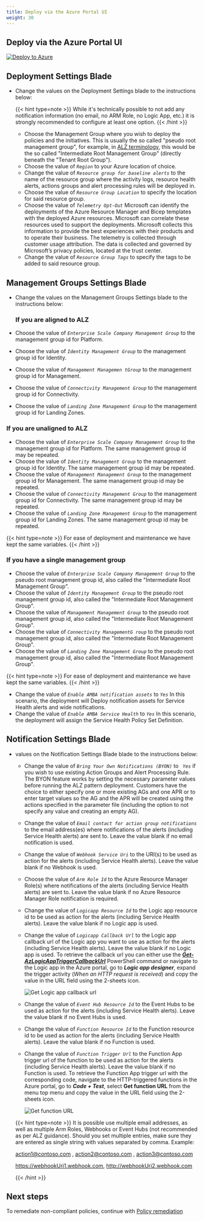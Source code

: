 ```yaml
---
title: Deploy via the Azure Portal UI
weight: 30
---
```



## Deploy via the Azure Portal UI  

[![Deploy to Azure](https://aka.ms/deploytoazurebutton)](https://portal.azure.com/#view/Microsoft_Azure_CreateUIDef/CustomDeploymentBlade/uri/https%3A%2F%2Fraw.githubusercontent.com%2Fazure%2Fazure-monitor-baseline-alerts%2Faa3189d4e37b4a9bc7081640a46df4f40dcc8271%2Fpatterns%2Falz%2FalzArm.json/uiFormDefinitionUri/https%3A%2F%2Fraw.githubusercontent.com%2Fazure%2Fazure-monitor-baseline-alerts%2F2591f662e0ca8294e7df3bb9b4556e9214fb36b8%2Fpatterns%2Falz%2Falz-portal.json) 

## Deployment Settings Blade

- Change the values on the Deployment Settings blade to the instructions below:

  {{< hint type=note >}}
  While it's technically possible to not add any notification information (no email, no ARM Role, no Logic App, etc.) it is strongly recommended to configure at least one option.
  {{< /hint >}}

  - Choose the Management Group where you wish to deploy the policies and the initiatives. This is usually the so called "pseudo root management group", for example, in [ALZ terminology](https://learn.microsoft.com/azure/cloud-adoption-framework/ready/landing-zone/design-area/resource-org-management-groups), this would be the so called "Intermediate Root Management Group" (directly beneath the "Tenant Root Group").
  - Choose the value of _```Region```_ to your Azure location of choice.
  - Change the value of _```Resource group for baseline alerts```_ to the name of the resource group where the activity logs, resource health alerts, actions groups and alert processing rules will be deployed in.
  - Choose the value of _```Resource Group Location```_ to specify the location for said resource group.
  - Choose the value of _```Telemetry Opt-Out```_ Microsoft can identify the deployments of the Azure Resource Manager and Bicep templates with the deployed Azure resources. Microsoft can correlate these resources used to support the deployments. Microsoft collects this information to provide the best experiences with their products and to operate their business. The telemetry is collected through customer usage attribution. The data is collected and governed by Microsoft’s privacy policies, located at the trust center.
  - Change the value of _```Resource Group Tags```_ to specify the tags to be added to said resource group.

## Management Groups Settings Blade
- Change the values on the Management Groups Settings blade to the instructions below:

  ### If you are aligned to ALZ

- Choose the value of _```Enterprise Scale Company Management Group```_ to the management group id for Platform.
- Choose the value of _```Identity Management Group```_ to the management group id for Identity.
- Choose the value of _```Management Managemen tGroup```_ to the management group id for Management.
- Choose the value of _```Connectivity Management Group```_ to the management group id for Connectivity.
- Choose the value of _```Landing Zone Management Group```_ to the management group id for Landing Zones.

### If you are unaligned to ALZ

- Choose the value of _```Enterprise Scale Company Management Group```_ to the management group id for Platform. The same management group id may be repeated.
- Choose the value of _```Identity Management Group```_ to the management group id for Identity. The same management group id may be repeated.
- Choose the value of _```Management Management Group```_ to the management group id for Management. The same management group id may be repeated.
- Choose the value of _```Connectivity Management Group```_ to the management group id for Connectivity. The same management group id may be repeated.
- Choose the value of _```Landing Zone Management Group```_ to the management group id for Landing Zones. The same management group id may be repeated.

{{< hint type=note >}}
For ease of deployment and maintenance we have kept the same variables.
{{< /hint >}}

### If you have a single management group

- Choose the value of _```Enterprise Scale Company Management Group```_ to the pseudo root management group id, also called the "Intermediate Root Management Group".
- Choose the value of _```Identity Management Group```_ to the pseudo root management group id, also called the "Intermediate Root Management Group".
- Choose the value of _```Management Management Group```_ to the pseudo root management group id, also called the "Intermediate Root Management Group".
- Choose the value of _```Connectivity ManagementG roup```_ to the pseudo root management group id, also called the "Intermediate Root Management Group".
- Choose the value of _```Landing Zone Management Group```_ to the pseudo root management group id, also called the "Intermediate Root Management Group".

{{< hint type=note >}}
For ease of deployment and maintenance we have kept the same variables.
{{< /hint >}}

- Change the value of _```Enable AMBA notification assets```_ to _```Yes```_ In this scenario, the deployment will Deploy notification assets for Service Health alerts and wide notifications.
- Change the value of _```Enable AMBA Service Health```_ to _```Yes```_ In this scenario, the deployment will assign the Service Health Policy Set Definition.



## Notification Settings Blade

- values on the Notification Settings Blade blade to the instructions below:
  - Change the value of _```Bring Your Own Notifications (BYON)```_ to  _``` Yes```_  if you wish to use existing Action Groups and Alert Processing Rule. The BYON feature works by setting the necessary parameter values before running the ALZ pattern deployment. Customers have the choice to either specify one or more existing AGs and one APR or to enter target values so the AG and the APR will be created using the actions specified in the parameter file (including the option to not specify any value and creating an empty AG).
  - Change the value of _```Email contact for action group notifications```_ to the email address(es) where notifications of the alerts (including Service Health alerts) are sent to. Leave the value blank if no email notification is used.
  - Change the value of _```Webhook Service Uri```_ to the URI(s) to be used as action for the alerts (including Service Health alerts). Leave the value blank if no Webhook is used.
  - Choose the value of _```Arm Role Id```_ to the Azure Resource Manager Role(s) where notifications of the alerts (including Service Health alerts) are sent to. Leave the value blank if no Azure Resource Manager Role notification is required.
  - Change the value of _```Logicapp Resource Id```_ to the Logic app resource id to be used as action for the alerts (including Service Health alerts). Leave the value blank if no Logic app is used.
  - Change the value of _```Logicapp Callback Url```_ to the Logic app callback url of the Logic app you want to use as action for the alerts (including Service Health alerts). Leave the value blank if no Logic app is used. To retrieve the callback url you can either use the [_**Get-AzLogicAppTriggerCallbackUrl**_](https://learn.microsoft.com/en-us/powershell/module/az.logicapp/get-azlogicapptriggercallbackurl) PowerShell command or navigate to the Logic app in the Azure portal, go to _**Logic app designer**_, expand the trigger activity (_When an HTTP request is received_) and copy the value in the URL field using the 2-sheets icon.

    ![Get Logic app callback url](../../media/AMBA-LogicAppCallbackUrl.png)

  - Change the value of _```Event Hub Resource Id```_ to the Event Hubs to be used as action for the alerts (including Service Health alerts). Leave the value blank if no Event Hubs is used.
  - Change the value of _```Function Resource Id```_ to the Function resource id to be used as action for the alerts (including Service Health alerts). Leave the value blank if no Function is used.
  - Change the value of _```Function Trigger Url```_ to the Function App trigger url of the function to be used as action for the alerts (including Service Health alerts). Leave the value blank if no Function is used. To retrieve the Function App trigger url with the corresponding code, navigate to the HTTP-triggered functions in the Azure portal, go to _**Code + Test**_, select **Get function URL** from the menu top menu and copy the value in the URL field using the 2-sheets icon.

    ![Get function URL](../../media/AMBA-FunctionAppTriggerUrl.png)

  {{< hint type=note >}}
  It is possible use multiple email addresses, as well as multiple Arm Roles, Webhooks or Event Hubs (not recommended as per ALZ guidance). Should you set multiple entries, make sure they are entered as single string with values separated by comma. Example:

     action1@contoso.com , action2@contoso.com , action3@contoso.com
    
     https://webhookUri1.webhook.com, http://webhookUri2.webhook.com
  
  {{< /hint >}}


## Next steps

To remediate non-compliant policies, continue with [Policy remediation](../Remediate-Policies)
